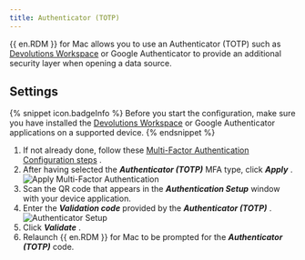 ```yaml
---
title: Authenticator (TOTP)
---
```

{{ en.RDM }} for Mac allows you to use an Authenticator (TOTP) such as [Devolutions Workspace](https://devolutions.net/workspace/) or Google Authenticator to provide an additional security layer when opening a data source. 

## Settings 

{% snippet icon.badgeInfo %} 
Before you start the configuration, make sure you have installed the [Devolutions Workspace](https://devolutions.net/workspace/) or Google Authenticator applications on a supported device. 
{% endsnippet %}
 
1. If not already done, follow these [Multi-Factor Authentication Configuration steps](/rdm/mac/data-sources/multi-factor-authentication/) . 
1. After having selected the ***Authenticator (TOTP)*** MFA type, click ***Apply*** .  
![Apply Multi-Factor Authentication](/img/en/rdm/mac/clip10503.png) 
1. Scan the QR code that appears in the ***Authentication Setup*** window with your device application. 
1. Enter the ***Validation code*** provided by the ***Authenticator (TOTP)*** .  
![Authenticator Setup](/img/en/rdm/mac/clip10067.png) 
1. Click ***Validate*** . 
1. Relaunch {{ en.RDM }} for Mac to be prompted for the ***Authenticator (TOTP)*** code. 

